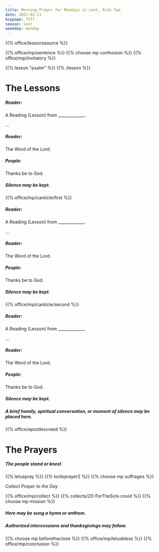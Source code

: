 ```yaml
---
title: Morning Prayer for Mondays in Lent, Rite Two
date: 2021-02-21
bcppage: 75ff.
season: lent
weekday: monday
---
```


{{% office/lessonssource %}}

{{% office/mp/sentence %}}
{{% choose mp confession %}}
{{% office/mp/invitatory  %}}

{{% lesson "psalm" %}}
{{% /lesson %}}

# The Lessons
##### Reader:
A Reading (Lesson) from _____________.

...

##### Reader:
The Word of the Lord.

##### **People:**
Thanks be to God.

##### Silence may be kept.

{{% office/mp/canticle/first %}}
##### Reader:
A Reading (Lesson) from _____________.

...

##### Reader:
The Word of the Lord.

##### **People:**
Thanks be to God.

##### Silence may be kept.

{{% office/mp/canticle/second %}}

##### Reader:
A Reading (Lesson) from _____________.

...

##### Reader:
The Word of the Lord.

##### **People:**
Thanks be to God.

##### Silence may be kept.

##### A brief homily, spiritual conversation, or moment of silence may be placed here.


{{% office/apostlescreed %}}

# The Prayers

##### The people stand or kneel
{{% letuspray %}}
{{% lordsprayer2 %}}
{{% choose mp suffrages %}}

_Collect Proper to the Day_

{{% office/mp/collect %}}
{{% collects/20-ForTheSick-covid %}}
{{% choose mp mission %}}

##### Here may be sung a hymn or anthem.

##### Authorized intercessions and thanksgivings may follow.

{{% choose mp beforetheclose %}}
{{% office/mp/letusbless %}}
{{% office/mp/conclusion %}}
